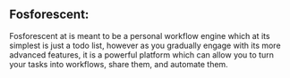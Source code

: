 Fosforescent:
---


Fosforescent at is meant to be a personal workflow engine which at its simplest is just a todo list, however as you gradually engage with its more advanced features, it is a powerful platform which can allow you to turn your tasks into workflows, share them, and automate them. 